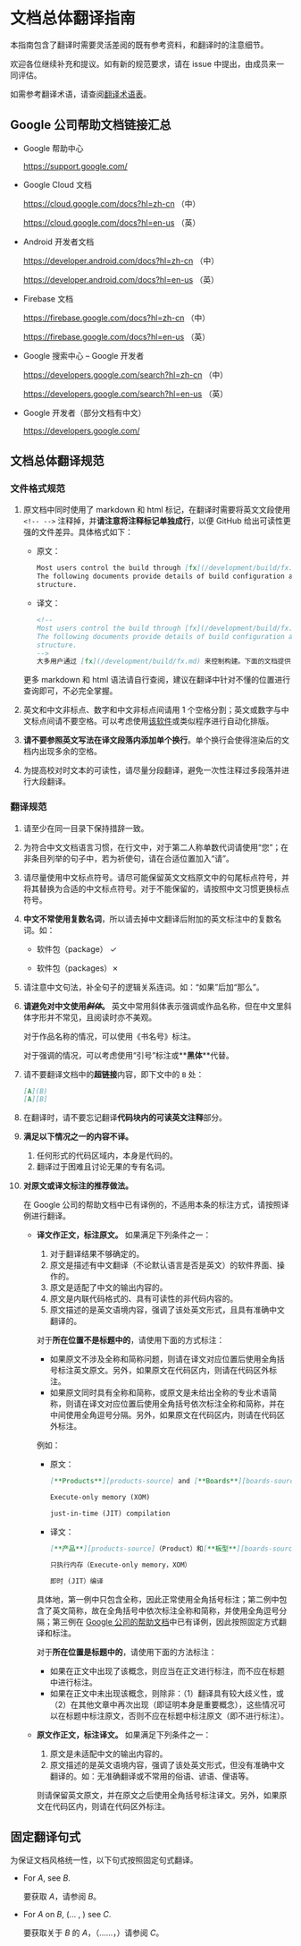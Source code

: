 # 文档总体翻译指南

本指南包含了翻译时需要灵活差阅的既有参考资料，和翻译时的注意细节。

欢迎各位继续补充和提议。如有新的规范要求，请在 issue 中提出，由成员来一同评估。

如需参考翻译术语，请查阅[翻译术语表](glossary-translation.md)。

## Google 公司帮助文档链接汇总

- Google 帮助中心

  https://support.google.com/
  
- Google Cloud 文档
  
  https://cloud.google.com/docs?hl=zh-cn （中） 
  
  https://cloud.google.com/docs?hl=en-us （英）

- Android 开发者文档
  
  https://developer.android.com/docs?hl=zh-cn （中）
  
  https://developer.android.com/docs?hl=en-us （英）

- Firebase 文档
  
  https://firebase.google.com/docs?hl=zh-cn （中）
  
  https://firebase.google.com/docs?hl=en-us （英）

- Google 搜索中心 – Google 开发者
  
  https://developers.google.com/search?hl=zh-cn （中）
  
  https://developers.google.com/search?hl=en-us （英）

- Google 开发者（部分文档有中文）
  
  https://developers.google.com/

## 文档总体翻译规范

### 文件格式规范

1. 原文档中同时使用了 markdown 和 html 标记，在翻译时需要将英文文段使用 `<!-- -->` 注释掉，并**请注意将注释标记单独成行**，以便 GitHub 给出可读性更强的文件差异。具体格式如下：

   - 原文：

     ```markdown
     Most users control the build through [fx](/development/build/fx.md).
     The following documents provide details of build configuration and internal
     structure.
     ```

   - 译文：

     ```markdown
     <!-- 
     Most users control the build through [fx](/development/build/fx.md).
     The following documents provide details of build configuration and internal
     structure.
     -->
     大多用户通过 [fx](/development/build/fx.md) 来控制构建。下面的文档提供了构建配置和内部结构的细节。
     ```

   更多 markdown 和 html 语法请自行查阅，建议在翻译中针对不懂的位置进行查询即可，不必完全掌握。

1. 英文和中文非标点、数字和中文非标点间请用 1 个空格分割；英文或数字与中文标点间请不要空格。可以考虑使用[该软件](https://pypi.org/project/zhlint/)或类似程序进行自动化排版。

1. **请不要参照英文写法在译文段落内添加单个换行**。单个换行会使得渲染后的文档内出现多余的空格。

1. 为提高校对时文本的可读性，请尽量分段翻译，避免一次性注释过多段落并进行大段翻译。



### 翻译规范

1. 请至少在同一目录下保持措辞一致。

1. 为符合中文文档语言习惯，在行文中，对于第二人称单数代词请使用“您”；在非条目列举的句子中，若为祈使句，请在合适位置加入“请”。

1. 请尽量使用中文标点符号。请尽可能保留英文文档原文中的句尾标点符号，并将其替换为合适的中文标点符号。对于不能保留的，请按照中文习惯更换标点符号。

1. **中文不常使用复数名词**，所以请去掉中文翻译后附加的英文标注中的复数名
词。如：

    - 软件包（package）&nbsp;✓

    - 软件包（packages）✗

1. 请注意中文句法，补全句子的逻辑关系连词。如：“如果”后加“那么”。

1. **请避免对中文使用<del>*斜体*</del>。** 英文中常用斜体表示强调或作品名称，但在中文里斜体字形并不常见，且阅读时亦不美观。
  
   对于作品名称的情况，可以使用《书名号》标注。
  
   对于强调的情况，可以考虑使用“引号”标注或\*\***黑体**\*\*代替。
   
1. 请不要翻译文档中的**超链接**内容，即下文中的 `B` 处：

    ```markdown
    [A](B)
    [A][B]
    ```

1. 在翻译时，请不要忘记翻译**代码块内的可读英文注释**部分。

1. **满足以下情况之一的内容不译。**

   1. 任何形式的代码区域内，本身是代码的。
   1. 翻译过于困难且讨论无果的专有名词。

1. **对原文或译文标注的推荐做法。**
   
   在 Google 公司的帮助文档中已有译例的，不适用本条的标注方式，请按照译例进行翻译。

   - **译文作正文，标注原文。** 如果满足下列条件之一：

     1. 对于翻译结果不够确定的。
     1. 原文是描述有中文翻译（不论默认语言是否是英文）的软件界面、操作的。
     1. 原文是适配了中文的输出内容的。
     1. 原文是内联代码格式的、具有可读性的非代码内容的。
     1. 原文描述的是英文语境内容，强调了该处英文形式，且具有准确中文翻译的。
     
     对于**所在位置不是标题中的**，请使用下面的方式标注：

     - 如果原文不涉及全称和简称问题，则请在译文对应位置后使用全角括号标注英文原文。另外，如果原文在代码区内，则请在代码区外标注。
     - 如果原文同时具有全称和简称，或原文是未给出全称的专业术语简称，则请在译文对应位置后使用全角括号依次标注全称和简称，并在中间使用全角逗号分隔。另外，如果原文在代码区内，则请在代码区外标注。
      
     例如：

     - 原文：

        ```markdown
        [**Products**][products-source] and [**Boards**][boards-source]

        Execute-only memory (XOM)

        just-in-time (JIT) compilation
        ```

     - 译文：

        ```markdown
        [**产品**][products-source]（Product）和[**板型**][boards-source]（Board）

        只执行内存（Execute-only memory，XOM）

        即时 (JIT）编译
        ```

      具体地，第一例中只包含全称，因此正常使用全角括号标注；第二例中包含了英文简称，故在全角括号中依次标注全称和简称，并使用全角逗号分隔；第三例在 [Google 公司的帮助文档](https://developer.android.com/guide/platform#:~:text=%E9%A2%84%E5%85%88%20(AOT)%20%E5%92%8C-,%E5%8D%B3%E6%97%B6%20(JIT)%20%E7%BC%96%E8%AF%91,-%E4%BC%98%E5%8C%96%E7%9A%84)中已有译例，因此按照固定方式翻译和标注。

      对于**所在位置是标题中的**，请使用下面的方法标注：

      - 如果在正文中出现了该概念，则应当在正文进行标注，而不应在标题中进行标注。
      - 如果在正文中未出现该概念，则除非：（1）翻译具有较大歧义性，或（2）在其他文章中再次出现（即证明本身是重要概念），这些情况可以在标题中标注原文，否则不应在标题中标注原文（即不进行标注）。

    - **原文作正文，标注译文。** 如果满足下列条件之一：

      1. 原文是未适配中文的输出内容的。
      1. 原文描述的是英文语境内容，强调了该处英文形式，但没有准确中文翻译的。如：无准确翻译或不常用的俗语、谚语、俚语等。

      则请保留英文原文，并在原文之后使用全角括号标注译文。另外，如果原文在代码区内，则请在代码区外标注。

## 固定翻译句式

为保证文档风格统一性，以下句式按照固定句式翻译。

- For *A*, see *B*.

  要获取 *A*，请参阅 *B*。

- For *A* on *B*, (... , ) see *C*.
    
  要获取关于 *B* 的 *A*，（……，）请参阅 *C*。

